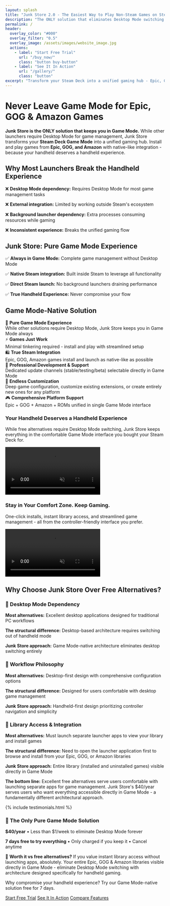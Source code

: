 ```yaml
---
layout: splash
title: "Junk Store 2.0 - The Easiest Way to Play Non-Steam Games on Steam Deck"
description: "The ONLY solution that eliminates Desktop Mode switching entirely. Play Epic, GOG & Amazon games directly in Steam Deck Game Mode. 7-day trial."
permalink: /
header:
  overlay_color: "#000"
  overlay_filter: "0.5"
  overlay_image: /assets/images/website_image.jpg
  actions:
    - label: "Start Free Trial"
      url: "/buy_now/"
      class: "button buy-button"
    - label: "See It In Action"
      url: "/gallery/"
      class: "button"
excerpt: "Transform your Steam Deck into a unified gaming hub - Epic, GOG & Amazon games install and launch as natively as possible"
---
```


<h1>Never Leave Game Mode for Epic, GOG & Amazon Games</h1>

<section class="seo-intro">
  <p><strong>Junk Store is the ONLY solution that keeps you in Game Mode.</strong> While other launchers require Desktop Mode for game management, Junk Store transforms your <strong>Steam Deck Game Mode</strong> into a unified gaming hub. Install and play games from <strong>Epic, GOG, and Amazon</strong> with native-like integration - because your handheld deserves a handheld experience.</p>
</section>

<section class="problem-solution">
  <div class="problem-box">
    <h2>Why Most Launchers Break the Handheld Experience</h2>
    <div class="problem-points">
      <p>❌ <strong>Desktop Mode dependency:</strong> Requires Desktop Mode for most game management tasks</p>
      <p>❌ <strong>External integration:</strong> Limited by working outside Steam's ecosystem</p>
      <p>❌ <strong>Background launcher dependency:</strong> Extra processes consuming resources while gaming</p>
      <p>❌ <strong>Inconsistent experience:</strong> Breaks the unified gaming flow</p>
    </div>
  </div>
  <div class="solution-box">
    <h2>Junk Store: Pure Game Mode Experience</h2>
    <div class="solution-points">
      <p>✅ <strong>Always in Game Mode:</strong> Complete game management without Desktop Mode</p>
      <p>✅ <strong>Native Steam integration:</strong> Built inside Steam to leverage all functionality</p>
      <p>✅ <strong>Direct Steam launch:</strong> No background launchers draining performance</p>
      <p>✅ <strong>True Handheld Experience:</strong> Never compromise your flow</p>
    </div>
  </div>
</section>

<section class="key-features">
  <h2>Game Mode-Native Solution</h2>
  <div class="features-grid">
    <div class="feature">🚀 <strong>Pure Game Mode Experience</strong><br><span class="feature-detail">While other solutions require Desktop Mode, Junk Store keeps you in Game Mode always</span></div>
    <div class="feature">⚡ <strong>Games Just Work</strong><br><span class="feature-detail">Minimal tinkering required - install and play with streamlined setup</span></div>  
    <div class="feature">🛍️ <strong>True Steam Integration</strong><br><span class="feature-detail">Epic, GOG, Amazon games install and launch as native-like as possible</span></div>
    <div class="feature">🔧 <strong>Professional Development & Support</strong><br><span class="feature-detail">Dedicated update channels (stable/testing/beta) selectable directly in Game Mode</span></div>
    <div class="feature">💾 <strong>Endless Customization</strong><br><span class="feature-detail">Deep game configuration, customize existing extensions, or create entirely new ones for any platform</span></div>
    <div class="feature">🎮 <strong>Comprehensive Platform Support</strong><br><span class="feature-detail">Epic + GOG + Amazon + ROMs unified in single Game Mode interface</span></div>
  </div>
</section>

<section class="screenshot-section">
  <div class="screenshot-box">
    <div class="screenshot-text">
      <h3>Your Handheld Deserves a Handheld Experience</h3>
      <p>While free alternatives require Desktop Mode switching, Junk Store keeps everything in the comfortable Game Mode interface you bought your Steam Deck for.</p>
    </div>
    <video autoplay muted loop playsinline>
      <source src="{{ '/assets/images/landing/LibrariesNew.webm' | relative_url }}" type="video/webm">
      <img src="{{ '/assets/images/landing/LibrariesNew.gif' | relative_url }}" alt="Pure Game Mode library access across Epic, GOG, and Amazon">
    </video>
  </div>
</section>

<section class="screenshot-section">
  <div class="screenshot-box">
   <div class="screenshot-text">
      <h3>Stay in Your Comfort Zone. Keep Gaming.</h3>
      <p>One-click installs, instant library access, and streamlined game management - all from the controller-friendly interface you prefer.</p>
    </div>
    <video autoplay muted loop playsinline>
      <source src="{{ '/assets/images/landing/Install.webm' | relative_url }}" type="video/webm">
      <img src="{{ '/assets/images/landing/Install.gif' | relative_url }}" alt="One-click game installation directly in Game Mode">
    </video>
  </div>
</section>

<section class="competitive-comparison">
  <h2>Why Choose Junk Store Over Free Alternatives?</h2>
  <div class="comparison-grid">
    <div class="comparison-item">
      <h3>🎯 Desktop Mode Dependency</h3>
      <p><strong>Most alternatives:</strong> Excellent desktop applications designed for traditional PC workflows</p>
      <p><strong>The structural difference:</strong> Desktop-based architecture requires switching out of handheld mode</p>
      <p><strong>Junk Store approach:</strong> Game Mode-native architecture eliminates desktop switching entirely</p>
    </div>
    <div class="comparison-item">
      <h3>🎯 Workflow Philosophy</h3>
      <p><strong>Most alternatives:</strong> Desktop-first design with comprehensive configuration options</p>
      <p><strong>The structural difference:</strong> Designed for users comfortable with desktop game management</p>
      <p><strong>Junk Store approach:</strong> Handheld-first design prioritizing controller navigation and simplicity</p>
    </div>
    <div class="comparison-item">
      <h3>🎯 Library Access & Integration</h3>
      <p><strong>Most alternatives:</strong> Must launch separate launcher apps to view your library and install games</p>
      <p><strong>The structural difference:</strong> Need to open the launcher application first to browse and install from your Epic, GOG, or Amazon libraries</p>
      <p><strong>Junk Store approach:</strong> Entire library (installed and uninstalled games) visible directly in Game Mode</p>
    </div>
  </div>
  <div class="comparison-conclusion">
    <p><strong>The bottom line:</strong> Excellent free alternatives serve users comfortable with launching separate apps for game management. Junk Store's $40/year serves users who want everything accessible directly in Game Mode - a fundamentally different architectural approach.</p>
  </div>
</section>

{% include testimonials.html %}

<section class="pricing-highlight">
  <div class="pricing-box">
    <h3>🚀 The Only Pure Game Mode Solution</h3>
    <p class="price-text"><strong>$40/year</strong> • Less than $1/week to eliminate Desktop Mode forever</p>
    <p class="trial-text"><strong>7 days free to try everything</strong> • Only charged if you keep it • Cancel anytime</p>
    <p class="value-text">💯 <strong>Worth it vs free alternatives?</strong> If you value instant library access without launching apps, absolutely. Your entire Epic, GOG & Amazon libraries visible directly in Game Mode - eliminate Desktop Mode switching with architecture designed specifically for handheld gaming.</p>
    <p class="fence-text">Why compromise your handheld experience? Try our Game Mode-native solution free for 7 days.</p>
    <div class="pricing-cta">
      <a href="/buy_now/" class="button buy-button" data-event="click" data-category="conversion" data-action="trial_signup" data-label="homepage_pricing">Start Free Trial</a>
      <a href="/gallery/" class="button button-secondary" data-event="click" data-category="engagement" data-action="view_gallery" data-label="homepage_pricing">See It In Action</a>
      <a href="/comparison/" class="button button-secondary" data-event="click" data-category="engagement" data-action="view_comparison" data-label="homepage_pricing">Compare Features</a>
    </div>
  </div>
</section>